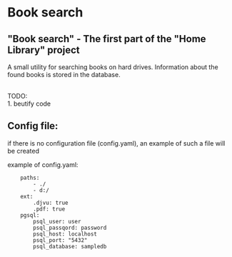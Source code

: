 # Book search

## "Book search" - The first part of the "Home Library" project

A small utility for searching books on hard drives.
Information about the found books is stored in the database.

<br>
TODO:<br>
1. beutify code

<br>

## Config file:
if there is no configuration file (config.yaml), an example of such a file will be created<br>

example of config.yaml:

        paths:
            - ./
            - d:/
        ext:
            .djvu: true
            .pdf: true
        pgsql:
            psql_user: user
            psql_passqord: password
            psql_host: localhost
            psql_port: "5432"
            psql_database: sampledb

